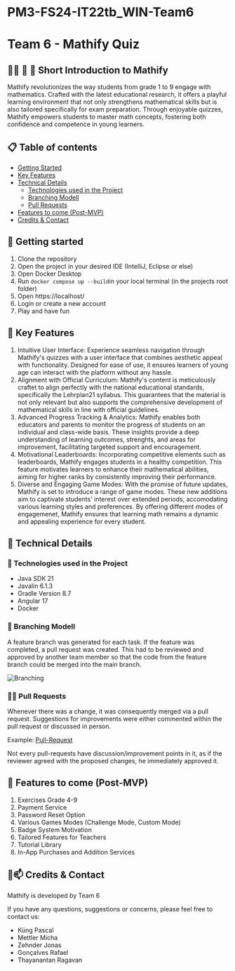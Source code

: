 # PM3-FS24-IT22tb_WIN-Team6

# Team 6 - Mathify Quiz
## 👨‍🎓 🧮 📐 Short Introduction to Mathify
Mathify revolutionizes the way students from grade 1 to 9 engage with mathematics. Crafted with the latest educational research, it offers a playful learning environment that not only strengthens mathematical skills but is also tailored specifically for exam preparation. Through enjoyable quizzes, Mathify empowers students to master math concepts, fostering both confidence and competence in young learners.

## 📋 Table of contents
- [Getting Started](#-getting-started)
- [Key Features](#-key-features)
- [Technical Details](#-technical-details)
  - [Technologies used in the Project](#-technologies-used-in-the-project)
  - [Branching Modell](#-branching-modell)
  - [Pull Requests](#-pull-requests)
- [Features to come (Post-MVP)](#-features-to-come-post-mvp)
- [Credits & Contact](#-credits--contact)

## 🚀 Getting started
1. Clone the repository
2. Open the project in your desired IDE (IntelliJ, Eclipse or else)
3. Open Docker Desktop
5. Run `docker compose up --build`in your local terminal (in the projects root folder)
6. Open https://localhost/
7. Login or create a new account
9. Play and have fun

## 🔑 Key Features
1. Intuitive User Interface: Experience seamless navigation through Mathify's quizzes with a user interface that combines aesthetic appeal with functionality. Designed for ease of use, it ensures learners of young age can interact with the platform without any hassle.
2. Alignment with Official Curriculum: Mathify's content is meticulously craftet to align perfectly with the national educational standards, specifically the Lehrplan21 syllabus. This guarantees that the material is not only relevant but also supports the comprehensive development of mathematical skills in line with official guidelines.
3. Advanced Progress Tracking & Analytics: Mathify enables both educators and parents to monitor the progress of students on an individual and class-wide basis. These insights provide a deep understanding of learning outcomes, strenghts, and areas for improvement, facilitating targeted support and encouragement. 
4. Motivational Leaderboards: Incorporating competitive elements such as leaderboards, Mathify engages students in a healthy competition. This feature motivates learners to enhance their mathematical abilities, aiming for higher ranks by consistently improving their performance. 
5. Diverse and Engaging Game Modes: With the promise of future updates, Mathify is set to introduce a range of game modes. These new additions aim to captivate students' interest over extended periods, accomodating various learning styles and preferences. By offering different modes of engagemenet, Mathify ensures that learning math remains a dynamic and appealing experience for every student.

## 🔎 Technical Details 

### 🧪 Technologies used in the Project

- Java SDK 21
- Javalin 6.1.3
- Gradle Version 8.7
- Angular 17
- Docker

### 🌳 Branching Modell 

A feature branch was generated for each task. If the feature was completed, a pull request was created. This had to be reviewed and approved by another team member so that the code from the feature branch could be merged into the main branch.

![Branching](https://github.zhaw.ch/storage/user/4894/files/4e1b24bb-0a45-4792-999c-f864144bfa3f)

### 👨‍🔧 Pull Requests
Whenever there was a change, it was consequently merged via a pull request. Suggestions for improvements were either commented within the pull request or discussed in person. 

Example: [Pull-Request ](https://github.zhaw.ch/PM3-IT22tbWIN/PM3-FS24-IT22tb_WIN-Team6/pull/129)

Not every pull-requests have discussion/improvement points in it, as if the reviewer agreed with the proposed changes, he immediately approved it. 

## 🔮 Features to come (Post-MVP)

1. Exercises Grade 4-9
2. Payment Service
3. Password Reset Option
4. Various Games Modes (Challenge Mode, Custom Mode)
5. Badge System Motivation
6. Tailored Features for Teachers
7. Tutorial Library
8. In-App Purchases and Addition Services

## 🙌📫 Credits & Contact

Mathify is developed by Team 6

If you have any questions, suggestions or concerns, please feel free to contact us:
- Küng Pascal
- Mettler Micha
- Zehnder Jonas
- Gonçalves Rafael
- Thayanantan Ragavan
